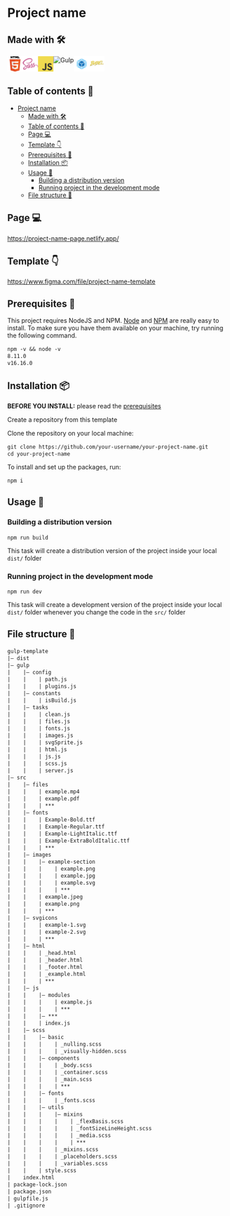 ﻿# Project name

## Made with 🛠️

<img align="left" alt="HTML5" width="35px" src="https://raw.githubusercontent.com/github/explore/80688e429a7d4ef2fca1e82350fe8e3517d3494d/topics/html/html.png"/>

<img align="left" alt="SASS SCSS" width="35px" src="https://raw.githubusercontent.com/github/explore/80688e429a7d4ef2fca1e82350fe8e3517d3494d/topics/sass/sass.png"/>

<img align="left" alt="JavaScript" width="35px" src="https://raw.githubusercontent.com/github/explore/80688e429a7d4ef2fca1e82350fe8e3517d3494d/topics/javascript/javascript.png"/>

<img align="left" alt="Gulp" height="35px" src="https://raw.githubusercontent.com/gulpjs/artwork/master/gulp.png"/>

<img align="left" alt="Webpack" width="35px" src="https://raw.githubusercontent.com/github/explore/80688e429a7d4ef2fca1e82350fe8e3517d3494d/topics/webpack/webpack.png"/>

<img alt="babel" width="35px" src="https://raw.githubusercontent.com/github/explore/80688e429a7d4ef2fca1e82350fe8e3517d3494d/topics/babel/babel.png"/>

## Table of contents 📄

- [Project name](#project-name)
  - [Made with 🛠️](#made-with-️)
  - [Table of contents 📄](#table-of-contents-)
  - [Page 💻](#page-)
  - [Template 👇](#template-)
  - [Prerequisites 🔎](#prerequisites-)
  - [Installation 📦](#installation-)
  - [Usage 🔧](#usage-)
    - [Building a distribution version](#building-a-distribution-version)
    - [Running project in the development mode](#running-project-in-the-development-mode)
  - [File structure 📁](#file-structure-)

## Page 💻

https://project-name-page.netlify.app/

## Template 👇

https://www.figma.com/file/project-name-template

## Prerequisites 🔎

This project requires NodeJS and NPM.
[Node](http://nodejs.org/) and [NPM](https://npmjs.org/) are really easy to install.
To make sure you have them available on your machine,
try running the following command.

```
npm -v && node -v
8.11.0
v16.16.0
```

## Installation 📦

**BEFORE YOU INSTALL:** please read the [prerequisites](#prerequisites-)

Create a repository from this template

Clone the repository on your local machine:

```
git clone https://github.com/your-username/your-project-name.git
cd your-project-name
```

To install and set up the packages, run:

```
npm i
```

## Usage 🔧

### Building a distribution version

```
npm run build
```

This task will create a distribution version of the project
inside your local `dist/` folder

### Running project in the development mode

```
npm run dev
```

This task will create a development version of the project
inside your local `dist/` folder whenever you change the code in the `src/` folder

## File structure 📁

```
gulp-template
|— dist
|— gulp
|    |— config
|    |    | path.js
|    |    | plugins.js
|    |— constants
|    |    | isBuild.js
|    |— tasks
|    |    | clean.js
|    |    | files.js
|    |    | fonts.js
|    |    | images.js
|    |    | svgSprite.js
|    |    | html.js
|    |    | js.js
|    |    | scss.js
|    |    | server.js
|— src
|    |— files
|    |    | example.mp4
|    |    | example.pdf
|    |    | ***
|    |— fonts
|    |    | Example-Bold.ttf
|    |    | Example-Regular.ttf
|    |    | Example-LightItalic.ttf
|    |    | Example-ExtraBoldItalic.ttf
|    |    | ***
|    |— images
|    |    |— example-section
|    |    |    | example.png
|    |    |    | example.jpg
|    |    |    | example.svg
|    |    |    | ***
|    |    | example.jpeg
|    |    | example.png
|    |    | ***
|    |— svgicons
|    |    | example-1.svg
|    |    | example-2.svg
|    |    | ***
|    |— html
|    |    | _head.html
|    |    | _header.html
|    |    | _footer.html
|    |    | _example.html
|    |    | ***
|    |— js
|    |    |— modules
|    |    |    | example.js
|    |    |    | ***
|    |    |— ***
|    |    | index.js
|    |— scss
|    |    |— basic
|    |    |    | _nulling.scss
|    |    |    | _visually-hidden.scss
|    |    |— components
|    |    |    | _body.scss
|    |    |    | _container.scss
|    |    |    | _main.scss
|    |    |    | ***
|    |    |— fonts
|    |    |    | _fonts.scss
|    |    |— utils
|    |    |    |— mixins
|    |    |    |    | _flexBasis.scss
|    |    |    |    | _fontSizeLineHeight.scss
|    |    |    |    | _media.scss
|    |    |    |    | ***
|    |    |    | _mixins.scss
|    |    |    | _placeholders.scss
|    |    |    | _variables.scss
|    |    | style.scss
|    index.html
| package-lock.json
| package.json
| gulpfile.js
| .gitignore
```